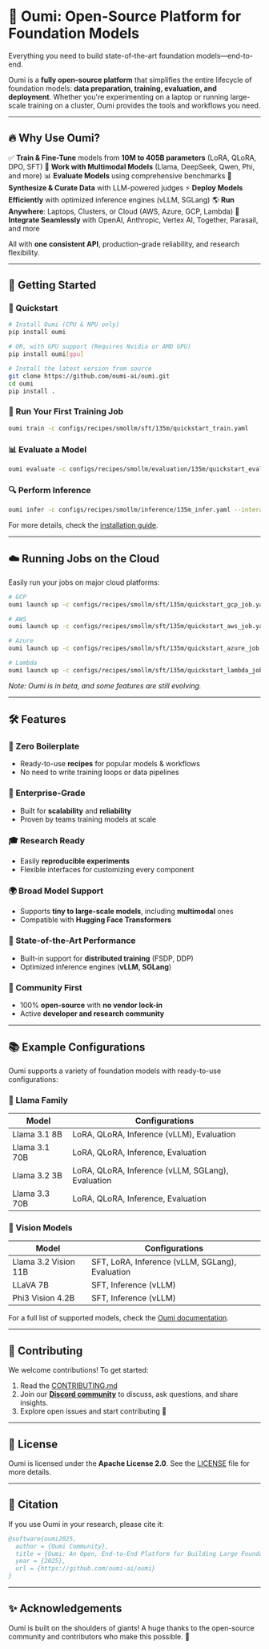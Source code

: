 # 🚀 Oumi: Open-Source Platform for Foundation Models

Everything you need to build state-of-the-art foundation models—end-to-end.

Oumi is a **fully open-source platform** that simplifies the entire lifecycle of foundation models: **data preparation, training, evaluation, and deployment**. Whether you're experimenting on a laptop or running large-scale training on a cluster, Oumi provides the tools and workflows you need.

---

## 🔥 Why Use Oumi?

✅ **Train & Fine-Tune** models from **10M to 405B parameters** (LoRA, QLoRA, DPO, SFT)
🤖 **Work with Multimodal Models** (Llama, DeepSeek, Qwen, Phi, and more)
📊 **Evaluate Models** using comprehensive benchmarks
🔄 **Synthesize & Curate Data** with LLM-powered judges
⚡ **Deploy Models Efficiently** with optimized inference engines (vLLM, SGLang)
🌎 **Run Anywhere**: Laptops, Clusters, or Cloud (AWS, Azure, GCP, Lambda)
🔌 **Integrate Seamlessly** with OpenAI, Anthropic, Vertex AI, Together, Parasail, and more

All with **one consistent API**, production-grade reliability, and research flexibility.

---

## 📖 Getting Started

### 🚀 Quickstart
```bash
# Install Oumi (CPU & NPU only)
pip install oumi  

# OR, with GPU support (Requires Nvidia or AMD GPU)
pip install oumi[gpu]  

# Install the latest version from source
git clone https://github.com/oumi-ai/oumi.git
cd oumi
pip install .
```

### 🏃 Run Your First Training Job
```bash
oumi train -c configs/recipes/smollm/sft/135m/quickstart_train.yaml
```

### 📊 Evaluate a Model
```bash
oumi evaluate -c configs/recipes/smollm/evaluation/135m/quickstart_eval.yaml
```

### 🔍 Perform Inference
```bash
oumi infer -c configs/recipes/smollm/inference/135m_infer.yaml --interactive
```

For more details, check the [installation guide](https://github.com/oumi-ai/oumi#installation).

---

## ☁️ Running Jobs on the Cloud

Easily run your jobs on major cloud platforms:

```bash
# GCP
oumi launch up -c configs/recipes/smollm/sft/135m/quickstart_gcp_job.yaml

# AWS
oumi launch up -c configs/recipes/smollm/sft/135m/quickstart_aws_job.yaml

# Azure
oumi launch up -c configs/recipes/smollm/sft/135m/quickstart_azure_job.yaml

# Lambda
oumi launch up -c configs/recipes/smollm/sft/135m/quickstart_lambda_job.yaml
```

*Note: Oumi is in beta, and some features are still evolving.*

---

## 🛠 Features

### 🎯 Zero Boilerplate
- Ready-to-use **recipes** for popular models & workflows
- No need to write training loops or data pipelines

### 🏢 Enterprise-Grade
- Built for **scalability** and **reliability**
- Proven by teams training models at scale

### 🎓 Research Ready
- Easily **reproducible experiments**
- Flexible interfaces for customizing every component

### 🌍 Broad Model Support
- Supports **tiny to large-scale models**, including **multimodal** ones
- Compatible with **Hugging Face Transformers**

### 🚀 State-of-the-Art Performance
- Built-in support for **distributed training** (FSDP, DDP)
- Optimized inference engines (**vLLM, SGLang**)

### 🤝 Community First
- 100% **open-source** with **no vendor lock-in**
- Active **developer and research community**

---

## 📚 Example Configurations

Oumi supports a variety of foundation models with ready-to-use configurations:

### 🦙 Llama Family
| Model                | Configurations |
|----------------------|---------------|
| Llama 3.1 8B        | LoRA, QLoRA, Inference (vLLM), Evaluation |
| Llama 3.1 70B       | LoRA, QLoRA, Inference, Evaluation |
| Llama 3.2 3B        | LoRA, QLoRA, Inference (vLLM, SGLang), Evaluation |
| Llama 3.3 70B       | LoRA, QLoRA, Inference, Evaluation |

### 🎨 Vision Models
| Model                 | Configurations |
|-----------------------|---------------|
| Llama 3.2 Vision 11B  | SFT, LoRA, Inference (vLLM, SGLang), Evaluation |
| LLaVA 7B             | SFT, Inference (vLLM) |
| Phi3 Vision 4.2B     | SFT, Inference (vLLM) |

For a full list of supported models, check the [Oumi documentation](https://oumi.ai/docs/models).

---

## 🤝 Contributing

We welcome contributions! To get started:

1. Read the [CONTRIBUTING.md](https://github.com/oumi-ai/oumi/blob/main/CONTRIBUTING.md)
2. Join our **[Discord community](https://discord.gg/oumi-ai)** to discuss, ask questions, and share insights.
3. Explore open issues and start contributing 🚀

---

## 📜 License

Oumi is licensed under the **Apache License 2.0**. See the [LICENSE](https://github.com/oumi-ai/oumi/blob/main/LICENSE) file for more details.

---

## 📝 Citation

If you use Oumi in your research, please cite it:
```bibtex
@software{oumi2025,
  author = {Oumi Community},
  title = {Oumi: An Open, End-to-End Platform for Building Large Foundation Models},
  year = {2025},
  url = {https://github.com/oumi-ai/oumi}
}
```

---

## ✨ Acknowledgements

Oumi is built on the shoulders of giants! A huge thanks to the open-source community and contributors who make this possible. 🚀
